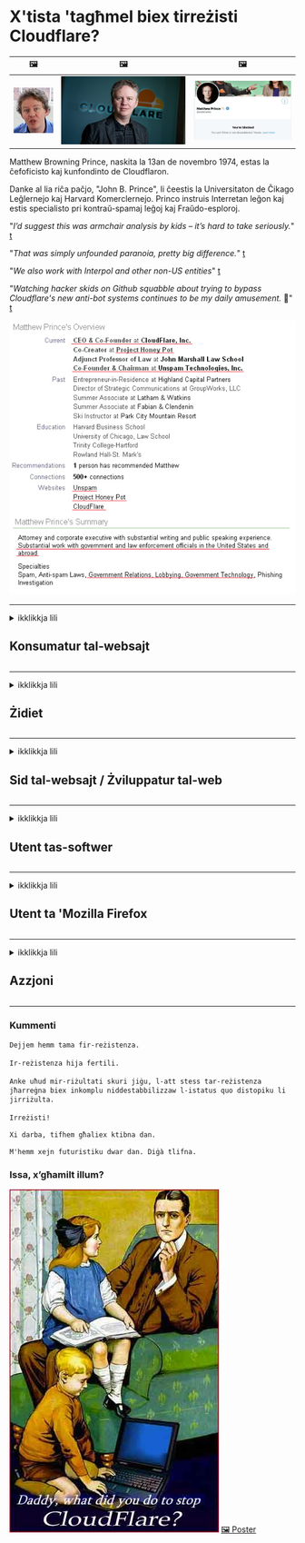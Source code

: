 # X'tista 'tagħmel biex tirreżisti Cloudflare?

| 🖼 | 🖼 | 🖼 |
| --- | --- | --- |
| ![](../image/matthew_prince_teen.jpg) | ![](../image/matthew_prince.jpg) | ![](../image/blockedbymatthewprince.jpg) |


Matthew Browning Prince, naskita la 13an de novembro 1974, estas la ĉefoficisto kaj kunfondinto de Cloudflaron.

Danke al lia riĉa paĉjo, "John B. Prince", li ĉeestis la Universitaton de Ĉikago Leĝlernejo kaj Harvard Komerclernejo.
Princo instruis Interretan leĝon kaj estis specialisto pri kontraŭ-spamaj leĝoj kaj Fraŭdo-esploroj.


"*I’d suggest this was armchair analysis by kids – it’s hard to take seriously.*" [t](https://www.theguardian.com/technology/2015/nov/19/cloudflare-accused-by-anonymous-helping-isis)

"*That was simply unfounded paranoia, pretty big difference.*"  [t](https://twitter.com/xxdesmus/status/992757936123359233)

"*We also work with Interpol and other non-US entities*" [t](https://twitter.com/eastdakota/status/1203028504184360960)

"*Watching hacker skids on Github squabble about trying to bypass Cloudflare's new anti-bot systems continues to be my daily amusement.* 🍿" [t](https://twitter.com/eastdakota/status/1273277839102656515)


![](../image/whoismp.jpg)

---


<details>
<summary>ikklikkja lili

## Konsumatur tal-websajt
</summary>


- Jekk il-websajt li tixtieq qed tuża Cloudflare, għidilhom biex ma jużawx Cloudflare.
  - L-għajjat ​​fuq il-midja soċjali bħal Facebook, Reddit, Twitter jew Mastodon ma jagħmel l-ebda differenza. [L-azzjonijiet huma iktar qawwija mill-hashtags.](https://twitter.com/phyzonloop/status/1274132092490862594)
  - Ipprova tikkuntattja lis-sid tal-websajt jekk trid tagħmel lilek innifsek utli.

[Cloudflare qal](https://github.com/Eloston/ungoogled-chromium/issues/783):
```
Nirrakkomandaw li tilħaq l-amministraturi għas-servizzi jew is-siti speċifiċi li tħabbat magħhom u taqsam l-esperjenza tiegħek.
```

[Jekk ma titolbux, sid il-websajt qatt ma jaf din il-problema.](../PEOPLE.md)

![](../image/liberapay.jpg)

[Eżempju ta 'suċċess](https://counterpartytalk.org/t/turn-off-cloudflare-on-counterparty-co-plz/164/5).<br>
Għandek problema? [Għolli leħnek issa.](https://github.com/maraoz/maraoz.github.io/issues/1) Eżempju hawn taħt.

```
Int biss qed tgħin iċ-ċensura korporattiva u s-sorveljanza tal-massa.
http://crimeflare.eu.org
```

```
Il-paġna tal-web tiegħek tinsab fil-ġnien privat ta 'CloudFlare li jabbuża mill-privatezza.
http://crimeflare.eu.org
```

- Ħu ftit ħin biex taqra l-politika tal-privatezza tal-websajt.
  - jekk il-websajt hija wara Cloudflare jew il-websajt qed tuża servizzi konnessi ma 'Cloudflare.

Għandha tispjega x'inhi l- "Cloudflare", u titlob permess biex taqsam id-dejta tiegħek ma 'Cloudflare. Jekk tonqos milli tagħmel dan jirriżulta fi ksur tal-fiduċja u l-websajt inkwistjoni għandha tiġi evitata.

[Eżempju ta 'politika ta' privatezza aċċettabbli qiegħed hawn](https://archive.is/bDlTz) ("Subprocessors" > "Entity Name")

```
Qrajt il-politika tal-privatezza tiegħek u ma nistax insib il-kelma Cloudflare.
Jien nirrifjuta li naqsam dejta miegħek jekk tkompli tagħti d-dejta tiegħi lil Cloudflare.
http://crimeflare.eu.org
```

Dan huwa eżempju ta 'politika ta' privatezza li m'għandhiex il-kelma Cloudflare.
[Liberland Jobs](https://archive.is/daKIr) [privacy policy](https://docsend.com/view/feiwyte):

![](../image/cfwontobey.jpg)

Cloudflare għandhom il-politika tal-privatezza tagħhom stess.
[Cloudflare tħobb tagħmel doxxing nies.](https://www.reddit.com/r/GamerGhazi/comments/2s64fe/be_wary_reporting_to_cloudflare/)

Hawn hu eżempju tajjeb għall-formola ta 'reġistrazzjoni tal-websajt.
AFAIK, websajt żero tagħmel dan. Se tafdahom?

```
Billi tikklikkja "Irreġistra għal XYZ", taqbel mat-termini ta 'servizz u d-dikjarazzjoni tal-privatezza tagħna.
Taqbel ukoll li taqsam id-dejta tiegħek ma 'Cloudflare u taqbel ukoll mad-dikjarazzjoni ta' privatezza ta 'cloudflare.
Jekk Cloudflare jnixxi l-informazzjoni tiegħek jew ma jħallikx tikkonnettja mas-servers tagħna, mhux tort tagħna. [*]

[ Irregistra ] [ ma naqbilx ]
```
[*] [PEOPLE.md](../PEOPLE.md)


- Ipprova ma tużax is-servizz tagħhom. Ftakar li qed tarah minn Cloudflare.
  - ["I'm in your TLS, sniffin' your passworz"](../image/iminurtls.jpg)

- Fittex websajt oħra. Hemm alternattivi u opportunitajiet fuq l-internet!

- Ikkonvinċi lil sħabek biex jużaw Tor kuljum.
  - L-anonimità għandha tkun l-istandard tal-internet miftuħ!
  - [Innota li l-proġett Tor ma jħobbx dan il-proġett.](../HISTORY.md)

</details>

------

<details>
<summary>ikklikkja lili

## Żidiet
</summary>

- Jekk il-browser tiegħek huwa Firefox, Tor Browser, jew Ungoogled Chromium uża waħda minn dawn iż-żidiet hawn taħt.
  - Jekk trid iżżid add-on ġdid ieħor staqsi dwarha l-ewwel.


| Isem | Żviluppatur | Appoġġ | Tista 'timblokka | Jista 'Jinnotifika | Chrome |
| -------- | -------- | -------- | -------- | -------- | -------- |
| [Bloku Cloudflaron MITM-Atakon](../subfiles/addon/bcma.md) | #Addon | [ ? ](http://crimeflare.eu.org/) | **Iva**     | **Iva**     |  **Iva** |
| [Ĉu ligoj estas vundeblaj al MITM-atako?](../subfiles/addon/ismm.md) | #Addon | [ ? ](http://crimeflare.eu.org/) | Le     | **Iva**     |  **Iva** |
| [Ĉu ĉi tiuj ligoj blokos Tor-uzanton?](../subfiles/addon/isat.md) | #Addon | [ ? ](http://crimeflare.eu.org/) | Le     | **Iva**     |  **Iva** |
| [Block Cloudflare MITM Attack](https://trac.torproject.org/projects/tor/attachment/ticket/24351/block_cloudflare_mitm_attack-1.0.14.1-an%2Bfx.xpi)<br>[**DELETED BY TOR PROJECT**](../HISTORY.md) | nullius | [ ? ](../tool/block_cloudflare_mitm_fx), [Link](http://crimeflare.eu.org/) | **Iva**     | **Iva**     |  Le |
| [TPRB](http://sw.nnpaefp7pkadbxxkhz2agtbv2a4g5sgo2fbmv3i7czaua354334uqqad.onion/) | Sw | [ ? ](http://sw.nnpaefp7pkadbxxkhz2agtbv2a4g5sgo2fbmv3i7czaua354334uqqad.onion/) | **Iva**     | **Iva**     |  Le |
| [Detect Cloudflare](https://addons.mozilla.org/en-US/firefox/addon/detect-cloudflare/) | Frank Otto | [ ? ](https://github.com/traktofon/cf-detect) | Le     | **Iva**     |  Le |
| [True Sight](https://addons.mozilla.org/en-US/firefox/addon/detect-cloudflare-plus/) | claustromaniac | [ ? ](https://github.com/claustromaniac/detect-cloudflare-plus) | Le     | **Iva**     |  Le |
| [Which Cloudflare datacenter am I visiting?](https://addons.mozilla.org/en-US/firefox/addon/cf-pop/) | 依云 | [ ? ](https://github.com/lilydjwg/cf-pop) | Le     | **Iva**     |  Le |


- "Decentraleyes" tista 'twaqqaf il-konnessjoni ma' "CDNJS (Cloudflare)".
  - Tipprevjeni ħafna talbiet milli jilħqu netwerks, u sservi fajls lokali biex iżżomm is-siti milli jiksru.
  - L-iżviluppatur wieġeb: "[very concerning indeed](https://github.com/Synzvato/decentraleyes/issues/236#issuecomment-352049501)", "[widespread usage severely centralizes the web](https://github.com/Synzvato/decentraleyes/issues/251#issuecomment-366752049)"

- [Tista 'wkoll tneħħi jew tafda ċ-ċertifikat Cloudflare mill-Awtorità taċ-Ċertifikat tiegħek (CA).](https://www.ssl.com/how-to/remove-root-certificate-firefox/)

</details>

------

<details>
<summary>ikklikkja lili

## Sid tal-websajt / Żviluppatur tal-web
</summary>


![](../image/word_cloudflarefree.jpg)

- Tużax soluzzjoni Cloudflare, Perjodu.
  - Tista 'tagħmel aħjar minn hekk, hux? [Hawnhekk hawn kif tneħħi l-abbonamenti, il-pjanijiet, l-oqsma, jew il-kontijiet ta 'Cloudflare.](https://support.cloudflare.com/hc/en-us/articles/200167776-Removing-subscriptions-plans-domains-or-accounts)

| 🖼 | 🖼 |
| --- | --- |
| ![](../image/htmlalertcloudflare.jpg) | ![](../image/htmlalertcloudflare2.jpg) |

- Trid aktar klijenti? Int taf x'għandek tagħmel. Ħjiel huwa "fuq il-linja".
  - [Hello, ktibt "Aħna nieħdu l-privatezza tiegħek bis-serjetà" imma sibt "Żball 403 Projbit Anonimu Projbit Mhux Permess".](https://it.slashdot.org/story/19/02/19/0033255/stop-saying-we-take-your-privacy-and-security-seriously) Għaliex qed timblokka Tor Jew VPN? U għaliex qed timblokka emails temporanji?

![](../image/anonexist.jpg)

- L-użu ta 'Cloudflare iżid iċ-ċansijiet ta' qtugħ. Il-viżitaturi ma jistgħux jaċċessaw il-websajt tiegħek jekk is-server tiegħek huwa mitfi jew Cloudflare huwa mitfi.
  - [Int verament ħsibt li Cloudflare qatt ma jinżel?](https://www.ibtimes.com/cloudflare-down-not-working-sites-producing-504-gateway-timeout-errors-2618008) [Another](https://twitter.com/Jedduff/status/1097875615997399040) [sample](https://twitter.com/search?f=tweets&vertical=default&q=Cloudflare%20is%20having%20problems). [Need more](../PEOPLE.md)?

![](../image/cloudflareinternalerror.jpg)

- L-użu ta 'Cloudflare biex tipprokura s- "servizz API" tiegħek, "server ta' aġġornament tas-softwer" jew "RSS feed" se jagħmel ħsara lill-klijent tiegħek. Klijent sejjaħlek u qal "Ma nistax nuża l-API tiegħek aktar", u m'għandekx idea x'inhu għaddej. Cloudflare jista 'jimblokka lill-klijent tiegħek fis-skiet. Taħseb li hu tajjeb?
  - Hemm ħafna klijent ta 'qarrej RSS u servizz onlajn ta' qarrej RSS. Għaliex qed tippubblika RSS feed jekk ma tħallix lin-nies jissottoskrivu?

![](../image/rssfeedovercf.jpg)

- Għandek bżonn ċertifikat HTTPS? Uża "Ejja Iċċifra" jew sempliċement tixtriha mill-kumpanija CA.

- Għandek bżonn server DNS? Ma tistax twaqqaf is-server tiegħek stess? Kif dwarhom: [Hurricane Electric Free DNS](https://dns.he.net/), [Dyn.com](https://dyn.com/dns/), [1984 Hosting](https://www.1984hosting.com/), [Afraid.Org (Amministratur ħassar il-kont tiegħek jekk tuża TOR)](https://freedns.afraid.org/)
  - [Alternativoj al DNS](../subfiles/alternative/domaindns.md)

- Qed tfittex servizz ta 'akkoljenza? B'xejn biss? Kif dwarhom: [Onion Service](http://vww6ybal4bd7szmgncyruucpgfkqahzddi37ktceo3ah7ngmcopnpyyd.onion/en/security/network-security/tor/onionservices-best-practices), [Free Web Hosting Area](https://freewha.com/), [Autistici/Inventati Web Site Hosting](https://www.autinv5q6en4gpf4.onion/services/website), [Github Pages](https://pages.github.com/), [Surge](https://surge.sh/)
  - [Alternattivi għal Cloudflare](../subfiles/alternative/cloudflare.md)

- Qed tuża "cloudflare-ipfs.com"? [Taf Cloudflare IPFS huwa ħażin?](../PEOPLE.md)

- Installa l-Applikazzjoni tal-Web Firewall bħal OWASP u Fail2Ban fuq is-server tiegħek u kkonfigurah sew.
  - L-Imblukkar ta 'Tor mhuwiex soluzzjoni. Tikkastigax lil kulħadd biss għal utenti ħżiena żgħar.

- Irridirezzjona jew timblokka lill-utenti ta '"Cloudflare Warp" milli jaċċessaw il-websajt tiegħek. U ipprovdi raġuni jekk tista '.

> Lista tal-IP: "[Il-firxiet attwali tal-IP ta ’Cloudflare](cloudflare_inc/)"

> A: Imblokkahom biss

```
server {
...
deny 173.245.48.0/20;
deny 103.21.244.0/22;
deny 103.22.200.0/22;
deny 103.31.4.0/22;
deny 141.101.64.0/18;
deny 108.162.192.0/18;
deny 190.93.240.0/20;
deny 188.114.96.0/20;
deny 197.234.240.0/22;
deny 198.41.128.0/17;
deny 162.158.0.0/15;
deny 104.16.0.0/12;
deny 172.64.0.0/13;
deny 131.0.72.0/22;
deny 2400:cb00::/32;
deny 2606:4700::/32;
deny 2803:f800::/32;
deny 2405:b500::/32;
deny 2405:8100::/32;
deny 2a06:98c0::/29;
deny 2c0f:f248::/32;
...
}
```

> B: Irridirezzjona għal paġna ta 'twissija

```
http {
...
geo $iscf {
default 0;
173.245.48.0/20 1;
103.21.244.0/22 1;
103.22.200.0/22 1;
103.31.4.0/22 1;
141.101.64.0/18 1;
108.162.192.0/18 1;
190.93.240.0/20 1;
188.114.96.0/20 1;
197.234.240.0/22 1;
198.41.128.0/17 1;
162.158.0.0/15 1;
104.16.0.0/12 1;
172.64.0.0/13 1;
131.0.72.0/22 1;
2400:cb00::/32 1;
2606:4700::/32 1;
2803:f800::/32 1;
2405:b500::/32 1;
2405:8100::/32 1;
2a06:98c0::/29 1;
2c0f:f248::/32 1;
}
...
}

server {
...
if ($iscf) {rewrite ^ https://example.com/cfwsorry.php;}
...
}

<?php
header('HTTP/1.1 406 Not Acceptable');
echo <<<CLOUDFLARED
Thank you for visiting ourwebsite.com!<br />
We are sorry, but we can't serve you because your connection is being intercepted by Cloudflare.<br />
Please read http://crimeflare.eu.org for more information.<br />
CLOUDFLARED;
die();
```

- Issettja Tor Onion Service jew I2P insite jekk temmen fil-libertà u tilqa 'utenti anonimi.

- Staqsi għal parir mingħand operaturi oħra tal-websajt doppja Clearnet / Tor u għamel ħbieb anonimi!

</details>

------

<details>
<summary>ikklikkja lili

## Utent tas-softwer
</summary>


- Discord qed juża CloudFlare. Alternattivi? Nirrakkomandaw [**Briar** (Android)](https://f-droid.org/en/packages/org.briarproject.briar.android/), [Ricochet (PC)](https://ricochet.im/), [Tox + Tor (Android/PC)](https://tox.chat/download.html)
  - Briar jinkludi daemon Tor sabiex ma jkollokx għalfejn tinstalla Orbot.
  - Żviluppaturi Qwtch, Open Privacy, ħassru l-proġett stop_cloudflare mis-servizz git tagħhom mingħajr avviż.

- Jekk tuża Debian GNU / Linux, jew kwalunkwe derivattiv, abbona: [bug #831835](https://bugs.debian.org/cgi-bin/bugreport.cgi?bug=831835). U jekk tista ', għin biex tivverifika l-garża, u għin lill-persuna li żżommha tasal għall-konklużjoni t-tajba dwar jekk għandhiex tiġi aċċettata.

- Dejjem irrakkomanda dawn il-browsers.

| Isem | Żviluppatur | Appoġġ | Kumment |
| -------- | -------- | -------- | -------- |
| [Ungoogled-Chromium](https://ungoogled-software.github.io/ungoogled-chromium-binaries/) | Eloston | [ ? ](https://github.com/Eloston/ungoogled-chromium) | PC (Win, Mac, Linux)  _!Tor_ |
| [Bromite](https://www.bromite.org/fdroid) | Bromite | [ ? ](https://github.com/bromite/bromite/issues) | Android  _!Tor_ |
| [Tor Browser](https://www.torproject.org/download/) | Tor Project | [ ? ](https://support.torproject.org/) | PC (Win, Mac, Linux)  _Tor_|
| [Tor Browser Android](https://www.torproject.org/download/) | Tor Project | [ ? ](https://support.torproject.org/) | Android  _Tor_|
| [Onion Browser](https://itunes.apple.com/us/app/onion-browser/id519296448?mt=8) | Mike Tigas | [ ? ](https://github.com/OnionBrowser/OnionBrowser/issues) | Apple iOS  _Tor_|
| [GNU/Icecat](https://www.gnu.org/software/gnuzilla/) | GNU | [ ? ](https://www.gnu.org/software/gnuzilla/) | PC (Linux) |
| [IceCatMobile](https://f-droid.org/en/packages/org.gnu.icecat/) | GNU | [ ? ](https://lists.gnu.org/mailman/listinfo/bug-gnuzilla) | Android |
| [Iridium Browser](https://iridiumbrowser.de/about/) | Iridium | [ ? ](https://github.com/iridium-browser/iridium-browser/) | PC (Win, Mac, Linux, OpenBSD) |


Il-privatezza ta 'softwer ieħor hija imperfetta. Dan ma jfissirx li l-browser Tor huwa "perfett".
M'hemm l-ebda 100% sigur u lanqas 100% privat fuq l-internet u t-teknoloġija.

- Ma tridx tuża Tor? Tista 'tuża kwalunkwe browser bid-daemon Tor.
  - [Innota li l-proġett Tor ma jħobbx dan.](https://support.torproject.org/tbb/tbb-9/) Uża Tor Browser jekk tista 'tagħmel hekk.
- [Kif tuża Chromium ma 'Tor](../subfiles/chromium_tor.md)


Ejja nitkellmu dwar il-privatezza ta 'softwer ieħor.

- [Jekk tassew għandek bżonn tuża Firefox, agħżel "Firefox ESR".](https://www.mozilla.org/en-US/firefox/organizations/)
  - [Firefox - Spyware Watchdog](https://spyware.neocities.org/articles/firefox.html)
  - [Firefox jirrifjuta l-espressjoni ħielsa, jipprojbixxi l-espressjoni ħielsa](https://web.archive.org/web/20200423010026/https://reclaimthenet.org/firefox-rejects-free-speech-bans-free-speech-commenting-plugin-dissenter-from-its-extensions-gallery/)
  - ["100+ vot negattiv. Jidher li qed titlob lil kumpanija tas-software biex iżżomm ma '... is-softwer huwa wisq wisq f'dawn il-jiem."](https://old.reddit.com/r/firefox/comments/gutdiw/weve_got_work_to_do_the_mozilla_blog/fslbbb6/)
  - [Uh, għaliex il-Firefox qed jurini links sponsorjati fil-bar tal-URL tiegħi?](https://www.reddit.com/r/firefox/comments/jybx2w/uh_why_is_firefox_showing_me_sponsored_links_in/)
  - [Mozilla - Devil Incarnate](https://digdeeper.neocities.org/ghost/mozilla.html)

- [Ftakar, Mozilla qed juża s-servizz Cloudflare.](https://www.robtex.com/dns-lookup/www.mozilla.org) [Huma qed jużaw ukoll is-servizz DNS ta 'Cloudflare fuq il-prodott tagħhom.](https://www.theregister.co.uk/2018/03/21/mozilla_testing_dns_encryption/)

- [Mozilla uffiċjalment irrifjuta dan il-biljett.](https://bugzilla.mozilla.org/show_bug.cgi?id=1426618)

- [Firefox Focus huwa ċajta.](https://github.com/mozilla-mobile/focus-android/issues/1743) [Huma wegħdu li se jitfu t-telemetrija iżda biddluha.](https://github.com/mozilla-mobile/focus-android/issues/4210)

- [L-iżviluppatur tal-PaleMoon / Basilisk iħobb Cloudflare.](https://github.com/mozilla-mobile/focus-android/issues/1743#issuecomment-345993097)
  - [L-Archive Server ta 'Pale Moon hacked u xerred malware għal 18-il Xahar](https://www.reddit.com/r/privacytoolsIO/comments/cc808y/pale_moons_archive_server_hacked_and_spread/)
  - Huwa jobgħod ukoll lill-utenti tat-Tor - "[Ħalliha tkun ostili lejn Tor. Naħseb li ħafna mis-siti għandhom ikunu ostili lejn Tor meta wieħed iqis il-fattur ta 'abbuż estremament għoli tiegħu.](https://github.com/yacy/yacy_search_server/issues/314#issuecomment-565932097)"

- [Waterfox għandhom problema serja ta '"telefowns fid-dar"](https://spyware.neocities.org/articles/waterfox.html)

- [Google Chrome huwa spyware.](https://www.gnu.org/proprietary/malware-google.en.html)
  - [Il-profili ta 'Google l-attività tiegħek.](https://spyware.neocities.org/articles/chrome.html)

- [SRWare Iron jagħmel wisq telefowns konnessjoni tad-dar.](https://spyware.neocities.org/articles/iron.html) Jikkonnettja wkoll ma 'google domains.

- [Brave Browser whitelist Facebook / Twitter trackers.](https://www.bleepingcomputer.com/news/security/facebook-twitter-trackers-whitelisted-by-brave-browser/)
  - [Hawn aktar kwistjonijiet.](https://spyware.neocities.org/articles/brave.html)
  - [binance affiljat ID](https://twitter.com/cryptonator1337/status/1269594587716374528)

- [Microsoft Edge iħalli lil Facebook imexxi kodiċi Flash wara dahar l-utenti.](https://www.zdnet.com/article/microsoft-edge-lets-facebook-run-flash-code-behind-users-backs/)

- [Vivaldi ma jirrispettax il-privatezza tiegħek.](https://spyware.neocities.org/articles/vivaldi.html)

- [Livell spyware tal-Opera: Għoli Estremament](https://spyware.neocities.org/articles/opera.html)

- Apple iOS: [M'għandek tuża l-iOS xejn, prinċipalment minħabba li huwa malware.](https://www.gnu.org/proprietary/malware-apple.html)

Għalhekk nirrakkomandaw hawn fuq it-tabella biss. Xejn iktar.

</details>

------

<details>
<summary>ikklikkja lili

## Utent ta 'Mozilla Firefox
</summary>


- "Firefox Nightly" jibgħat informazzjoni fil-livell ta 'debug lis-servers ta' Mozilla mingħajr metodu ta 'opt-out.
  - [Is-servers tal-Mozilla qed iħeġġu lil Cloudflare](https://www.digwebinterface.com/?hostnames=www.mozilla.org%0D%0Amozilla.cloudflare-dns.com&type=&ns=resolver&useresolver=8.8.4.4&nameservers=)

- Huwa possibbli li jiġi pprojbit Firefox biex tikkonnettja ma 'servers ta' Mozilla.
  - [Gwida tal-mudelli tal-politika ta 'Mozilla](https://github.com/mozilla/policy-templates/blob/master/README.md)
  - Żomm f'moħħok li dan it-trick jista 'jieqaf jaħdem f'verżjoni aktar tard minħabba li Mozilla jħobb jelenka lilu nnifsu.
  - Uża firewall u filtru DNS biex timblokkahom kompletament.

"`/distribution/policies.json`"

>     "WebsiteFilter": {
> 		"Block": [
> 		"*://*.mozilla.com/*",
> 		"*://*.mozilla.net/*",
> 		"*://*.mozilla.org/*",
> 		"*://webcompat.com/*",
> 		"*://*.firefox.com/*",
> 		"*://*.thunderbird.net/*",
> 		"*://*.cloudflare.com/*"
> 		]
>     },


- ~~Irrapporta bug fuq it-tracker ta 'mozilla, u għidilhom biex ma jużawx Cloudflare.~~ Kien hemm rapport ta 'bug dwar bugzilla. Ħafna nies ittieħdu t-tħassib tagħhom, madankollu l-bug kien moħbi mill-amministratur fl-2018.

- Tista 'tiddiżattiva DoH fil-Firefox.
  - [Ibdel il-fornitur tad-DNS default tal-firefox](../subfiles/change-firefox-dns.md)

![](../image/firefoxdns.jpg)

- [Jekk tixtieq tuża DNS mhux ISP, ikkunsidra li tuża s-servizz DNS OpenNIC Tier2 jew kwalunkwe servizz DNS mhux Cloudflare.](https://wiki.opennic.org/start)
![](../image/opennic.jpg)
  - Imblokka Cloudflare bid-DNS. [Crimeflare DNS](../subfiles/service/publicdns.md)

- Tista 'tuża Tor bħala resolver DNS. [Jekk m'intix espert tat-Tor, staqsi hawnhekk.](https://tor.stackexchange.com/)

> **Kif?**
> 1. Niżżel Tor u installah fuq il-kompjuter tiegħek.
> 2. Żid din il-linja mal-fajl "torrc".
> DNSPort 127.0.0.1:53
> 3. Erġa 'ibda Tor.
> 4. Issettja s-server DNS tal-kompjuter tiegħek għal "127.0.0.1".

</details>

------

<details>
<summary>ikklikkja lili

## Azzjoni
</summary>


- Għid lil ħaddieħor madwarek dwar il-perikli ta 'Cloudflare.

- [Għin biex ittejjeb dan ir-repożitorju.](http://crimeflare.eu.org)
  - Kemm il-listi, l-argumenti kontriha u d-dettalji.

- [Iddokumenta u għamel pubbliku ħafna fejn l-affarijiet imorru ħażin ma 'Cloudflare (u kumpaniji simili), u kun żgur li ssemmi dan ir-repożitorju meta tagħmel hekk](http://crimeflare.eu.org) :)

- Ġib aktar nies li jużaw Tor b’mod awtomatiku sabiex ikunu jistgħu jesperjenzaw il-web mill-perspettiva ta ’partijiet differenti tad-dinja.

- Ibda gruppi, fil-midja soċjali u l-ispazju tal-laħam, iddedikati għall-ħelsien tad-dinja minn Cloudflare.

- Fejn xieraq, rabta ma 'dawn il-gruppi fuq dan ir-repożitorju - dan jista' jkun post għall-koordinazzjoni ta 'ħidma flimkien bħala gruppi.

- [Ibda koperazzjoni li tista 'tipprovdi alternattiva sinifikanti mhux korporattiva għal Cloudflare.](../subfiles/alternative/cloudflare.md)

- Għidilna dwar kwalunkwe alternattiva biex tgħin mill-inqas tipprovdi difiża fuq diversi livelli kontra Cloudflare.

- Jekk int klijent ta 'Cloudflare, issettja s-settings tal-privatezza tiegħek, u stenna li jiksruhom.
  - [Imbagħad ġibhom taħt ħlasijiet kontra l-ispam / ksur tal-privatezza.](https://twitter.com/thexpaw/status/1108424723233419264)

- Jekk tinsab fl-Istati Uniti tal-Amerika u l-websajt inkwistjoni hija bank jew accountant, ipprova ġġib pressjoni legali taħt il-Gramm – Leach-Bliley Act, jew l-Americans with DIsabilities Act u rrapporta lura lilna kemm tasal .

- Jekk il-websajt hija sit tal-gvern, ipprova ġġib pressjoni legali taħt l-1 Emenda tal-Kostituzzjoni ta 'l-Istati Uniti.

- Jekk inti ċittadin tal-UE, ikkuntattja l-websajt biex tibgħat l-informazzjoni personali tiegħek skont ir-Regolament Ġenerali dwar il-Protezzjoni tad-Dejta. Jekk jirrifjutaw li jagħtuk l-informazzjoni tiegħek, dak huwa ksur tal-liġi.

- Għal kumpaniji li jiddikjaraw li joffru servizz fuq il-websajt tagħhom ipprova jirrapportahom bħala "reklamar falz" lill-organizzazzjonijiet tal-protezzjoni tal-konsumatur u l-BBB. Il-websajts Cloudflare huma moqdija minn servers Cloudflare.

- [L-ITU tissuġġerixxi fil-kuntest ta 'l-Istati Uniti li Cloudflare qed jibda jikber biżżejjed biex il-liġi ta' l-antitrust tista 'titwaqqa' fuqhom.](https://www.itu.int/en/ITU-T/Workshops-and-Seminars/20181218/Documents/Geoff_Huston_Presentation.pdf)

- Huwa konċepibbli li l-verżjoni GNU GPL 4 tista 'tinkludi dispożizzjoni kontra l-ħażna tal-kodiċi tas-sors wara servizz bħal dan, li teħtieġ għall-GPLv4 kollha u l-programmi sussegwenti li mill-inqas il-kodiċi tas-sors huwa aċċessibbli permezz ta' mezz li ma jiddiskriminax kontra l-utenti tat-Tor.

- [Se vi uzas Mastodon bonvolu sekvi la konton Mitigator](../subfiles/service/altlink.md).

</details>

------

### Kummenti

```
Dejjem hemm tama fir-reżistenza.

Ir-reżistenza hija fertili.

Anke uħud mir-riżultati skuri jiġu, l-att stess tar-reżistenza jħarreġna biex inkomplu niddestabbilizzaw l-istatus quo distopiku li jirriżulta.

Irreżisti!
```

```
Xi darba, tifhem għaliex ktibna dan.
```

```
M'hemm xejn futuristiku dwar dan. Diġà tlifna.
```

### Issa, x’għamilt illum?


![](../image/stopcf.jpg) [🖼 Poster](../image/poster/README.md)
